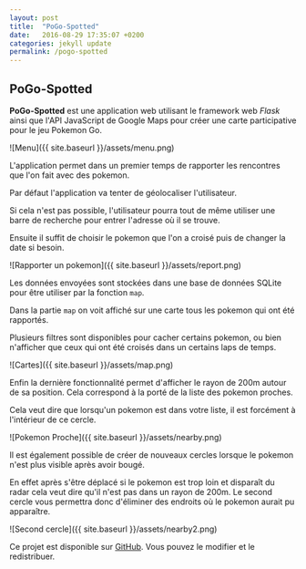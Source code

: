 ```yaml
---
layout: post
title:  "PoGo-Spotted"
date:   2016-08-29 17:35:07 +0200
categories: jekyll update
permalink: /pogo-spotted
---
```


PoGo-Spotted
--------------

**PoGo-Spotted** est une application web utilisant le framework web
*Flask* ainsi que l'API JavaScript de Google Maps pour créer une carte
participative pour le jeu Pokemon Go.

![Menu]({{ site.baseurl }}/assets/menu.png)

L'application permet dans un premier temps de rapporter les rencontres
que l'on fait avec des pokemon.

Par défaut l'application va tenter de géolocaliser l'utilisateur.

Si cela n'est pas possible, l'utilisateur pourra tout de même utiliser
une barre de recherche pour entrer l'adresse où il se trouve.

Ensuite il suffit de choisir le pokemon que l'on a croisé puis de 
changer la date si besoin.

![Rapporter un pokemon]({{ site.baseurl }}/assets/report.png)

Les données envoyées sont stockées dans une base de données SQLite
pour être utiliser par la fonction `map`.

Dans la partie `map` on voit affiché sur une carte tous les pokemon qui ont été rapportés.

Plusieurs filtres sont disponibles pour cacher certains pokemon, ou
bien n'afficher que ceux qui ont été croisés dans un certains laps de
temps.

![Cartes]({{ site.baseurl }}/assets/map.png)

Enfin la dernière fonctionnalité permet d'afficher le rayon de 200m
autour de sa position. Cela correspond à la porté de la liste des 
pokemon proches.

Cela veut dire que lorsqu'un pokemon est dans votre liste, il est 
forcément à l'intérieur de ce cercle.

![Pokemon Proche]({{ site.baseurl }}/assets/nearby.png)

Il est également possible de créer de nouveaux cercles lorsque le 
pokemon n'est plus visible après avoir bougé.

En effet après s'être déplacé si le pokemon est trop loin et 
disparaît du radar cela veut dire qu'il n'est pas dans un rayon de 
200m. Le second cercle vous permettra donc d'éliminer des endroits
où le pokemon aurait pu apparaître.

![Second cercle]({{ site.baseurl }}/assets/nearby2.png)

Ce projet est disponible sur [GitHub](https://github.com/Yutsa/PoGo-Spotted). Vous pouvez le modifier et le redistribuer.
